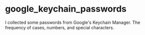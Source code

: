 # google_keychain_passwords
I collected some passwords from Google's Keychain Manager. The frequency of cases, numbers, and special characters. 
